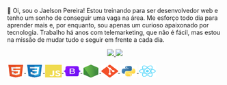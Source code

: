 👋 Oi, sou o Jaelson Pereira! Estou treinando para ser desenvolvedor web e tenho um sonho de conseguir uma vaga na área. Me esforço todo dia para aprender mais e, por enquanto, sou apenas um curioso apaixonado por tecnologia. Trabalho há anos com telemarketing, que não é fácil, mas estou na missão de mudar tudo e seguir em frente a cada dia.

<div align="center">
  <a href="https://github.com/jaelps">
  <img height="145em" src="https://github-readme-stats.vercel.app/api?username=jaelps&show_icons=true&theme=highcontrast&include_all_commits=true&count_private=true"/>
  <img height="145em" src="https://github-readme-stats.vercel.app/api/top-langs/?username=jaelps&layout=compact&langs_count=7&theme=highcontrast"/>
</div>

<div style="display: inline_block"><br>
  <img align="center" alt="HTML" height="30" width="40" src="https://raw.githubusercontent.com/devicons/devicon/master/icons/html5/html5-original.svg">
  <img align="center" alt="CSS" height="30" width="40" src="https://github.com/devicons/devicon/blob/master/icons/css3/css3-original.svg">
  <img align="center" alt="Js" height="30" width="40" src="https://raw.githubusercontent.com/devicons/devicon/master/icons/javascript/javascript-plain.svg">
  <img align="center" alt="Js" height="30" width="40" src="https://github.com/devicons/devicon/blob/master/icons/bootstrap/bootstrap-original.svg">
  <img align="center" alt="nodejs" height="30" width="40" src="https://github.com/devicons/devicon/blob/master/icons/nodejs/nodejs-original.svg">
  <img align="center" alt="git" height="30" width="40" src="https://github.com/devicons/devicon/blob/master/icons/git/git-original.svg" />
  <img align="center" alt="python" height="30" width="40" src="https://github.com/devicons/devicon/blob/master/icons/python/python-original.svg" />
  <img align="center" alt="python" height="30" width="40" src="https://github.com/devicons/devicon/blob/master/icons/react/react-original.svg" />
  
  

  
  
</div>
